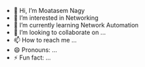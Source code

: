 - 👋 Hi, I’m Moatasem Nagy
- 👀 I’m interested in Networking
- 🌱 I’m currently learning Network Automation
- 💞️ I’m looking to collaborate on ...
- 📫 How to reach me ...
- 😄 Pronouns: ...
- ⚡ Fun fact: ...

<!---
MoatasemNagy87/MoatasemNagy87 is a ✨ special ✨ repository because its `README.md` (this file) appears on your GitHub profile.
You can click the Preview link to take a look at your changes.
--->
